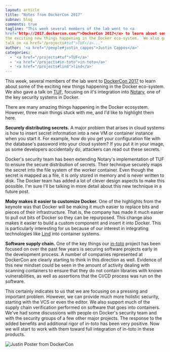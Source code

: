 ```yaml
---
layout: article
title: "Notes from DockerCon 2017"
subnav: blog
comments: true
tagline: "This week several members of the lab went to <a 
href="http://2017.dockercon.com/">DockerCon 2017</a> to learn about some of 
the exciting new things happening in the Docker eco-system.  We also gave a 
talk on <a href="/projects#tuf">TUF</a>..."
author: '<a href="/people#justin_cappos">Justin Cappos</a>'
categories:
  - '<a href="/projects#tuf">TUF</a>'
  - '<a href="/projects#in-toto">in-toto</a>'
  - '<a href="/projects#lind">lind</a>'
---  
```


This week, several members of the lab went to <a 
href="http://2017.dockercon.com/">DockerCon 2017</a> to learn about some of
the exciting new things happening in the Docker eco-system.  We also gave a
talk on <a href="/projects#tuf">TUF</a>, focusing on it's integration into
<a href="https://github.com/docker/notary">Notary</a>, one of the key
security systems in Docker.  

There are many amazing things happening in the Docker ecosystem.
However, three main things stuck with me, and I'd like to highlight them here.

**Securely distributing secrets.**  A major problem that arises in cloud
systems is how to insert secret information into a new VM or container
instance when you start it.  For example, how do you get your configuration
file with the database's password into your cloud system?  If you put it in
your image, as some developers accidentally do, attackers can read out
these secrets.

Docker's security team has been extending Notary's implementation of TUF to 
ensure the secure distribution of secrets.  Their technique securely maps the
secret into the file system of the worker container.  Even though the secret
is mapped as a file, it is only stored in memory and is never
written to disk.  The Docker team has added a lot of clever
design aspects to make this possible.  I'm sure I'll be
talking in more detail about this new technique in a future post.

**Moby makes it easier to customize Docker.**  One of the highlights from
the keynote was that Docker will be making it much easier to replace bits
and pieces of their infrastructure. That is, the company has made it much easier
to pull out bits of
Docker so they can be repurposed.  This change also makes it easier to build
a custom component and insert it into Docker.  This is particularly
interesting for us because of our interest in integrating technologies
like <a href="/projects#lind">Lind</a> into container systems.

**Software supply chain.**  One of the key things our <a
href="/projects#in-toto">in-toto</a> project has been focused on over
the past few years is securing software projects early in the development process.
A number of companies represented at DockerCon are clearly starting to think in
this direction as well.  Evidence of this new mindset could be seen in the amount of 
activity dealing with scanning
containers to ensure that they do not contain libraries with known
vulnerabilities, as well as assertions that the CI/CD process was run on the
software.  

This certainly indicates to us that we are focusing on a
pressing and important problem.  However, we can provide much more
holistic security, starting with the VCS or even the editor.  We also
support much of the supply chain verification performed on software that goes into
containers.  We've had some discussions with people on Docker's security 
team and with the security groups of a few other major projects.  The 
response to the added benefits and additional rigor of in-toto has been 
very positive.  Now we will start to work with them toward full 
integration of in-toto in these products.

![Justin Poster from DockerCon](https://github.com/dgopstein/ssl-site/blob/master/img/justin_dockercon_424.jpg)
